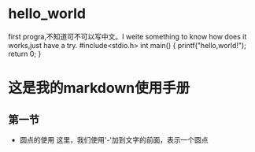 # hello_world
first progra,不知道可不可以写中文。I weite something to know how does it works,just have a try.
#include<stdio.h>
int main()
{
printf("hello,world!");
return 0;
}

# 这是我的markdown使用手册

## 第一节
- 圆点的使用
这里，我们使用'-'加到文字的前面，表示一个圆点
